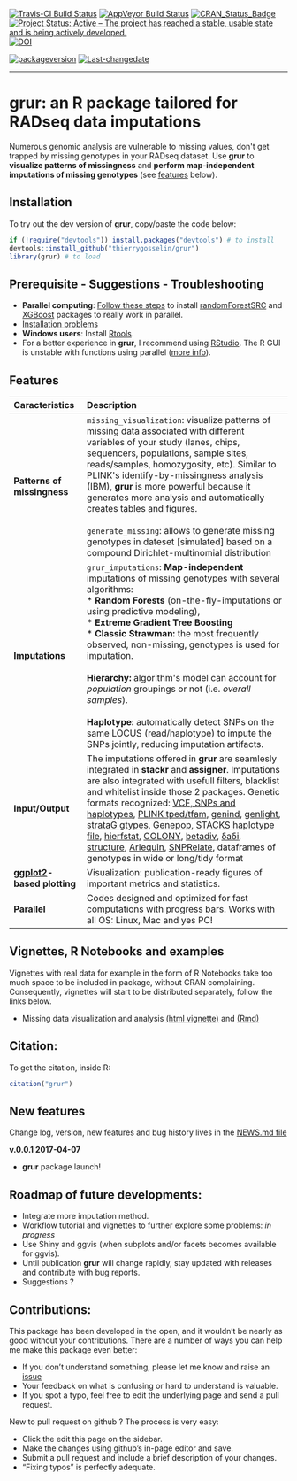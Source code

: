 [![Travis-CI Build Status](https://travis-ci.org/thierrygosselin/grur.svg?branch=master)](https://travis-ci.org/thierrygosselin/grur) [![AppVeyor Build Status](https://ci.appveyor.com/api/projects/status/github/thierrygosselin/grur?branch=master&svg=true)](https://ci.appveyor.com/project/thierrygosselin/grur) [![CRAN\_Status\_Badge](http://www.r-pkg.org/badges/version/grur)](http://cran.r-project.org/package=grur) [![Project Status: Active – The project has reached a stable, usable state and is being actively developed.](http://www.repostatus.org/badges/latest/active.svg)](http://www.repostatus.org/#active) [![DOI](https://zenodo.org/badge/14548/thierrygosselin/grur.svg)](https://zenodo.org/badge/latestdoi/14548/thierrygosselin/grur)

[![packageversion](https://img.shields.io/badge/Package%20version-0.0.1-orange.svg)](commits/master) [![Last-changedate](https://img.shields.io/badge/last%20change-2017--04--10-brightgreen.svg)](/commits/master)

------------------------------------------------------------------------

grur: an R package tailored for RADseq data imputations
=======================================================

Numerous genomic analysis are vulnerable to missing values, don't get trapped by missing genotypes in your RADseq dataset. Use **grur** to **visualize patterns of missingness** and **perform map-independent imputations of missing genotypes** (see [features](https://github.com/thierrygosselin/grur#features) below).

Installation
------------

To try out the dev version of **grur**, copy/paste the code below:

``` r
if (!require("devtools")) install.packages("devtools") # to install
devtools::install_github("thierrygosselin/grur")
library(grur) # to load
```

Prerequisite - Suggestions - Troubleshooting
--------------------------------------------

-   **Parallel computing**: [Follow these steps](https://github.com/thierrygosselin/grur/blob/master/vignettes/vignette_imputations_parallel.Rmd) to install [randomForestSRC](http://www.ccs.miami.edu/~hishwaran/rfsrc.html) and [XGBoost](https://github.com/dmlc/xgboost) packages to really work in parallel.
-   [Installation problems](https://github.com/thierrygosselin/grur/blob/master/vignettes/vignette_installation_problems.Rmd)
-   **Windows users**: Install [Rtools](https://cran.r-project.org/bin/windows/Rtools/).
-   For a better experience in **grur**, I recommend using [RStudio](https://www.rstudio.com/products/rstudio/download/). The R GUI is unstable with functions using parallel ([more info](https://stat.ethz.ch/R-manual/R-devel/library/parallel/html/mclapply.html)).

Features
--------

<table style="width:100%;">
<colgroup>
<col width="26%" />
<col width="73%" />
</colgroup>
<thead>
<tr class="header">
<th align="left">Caracteristics</th>
<th align="left">Description</th>
</tr>
</thead>
<tbody>
<tr class="odd">
<td align="left"><strong>Patterns of missingness</strong></td>
<td align="left"><code>missing_visualization</code>: visualize patterns of missing data associated with different variables of your study (lanes, chips, sequencers, populations, sample sites, reads/samples, homozygosity, etc). Similar to PLINK's identify-by-missingness analysis (IBM), <strong>grur</strong> is more powerful because it generates more analysis and automatically creates tables and figures.<br><br><code>generate_missing</code>: allows to generate missing genotypes in dateset [simulated] based on a compound Dirichlet-multinomial distribution</td>
</tr>
<tr class="even">
<td align="left"><strong>Imputations</strong></td>
<td align="left"><code>grur_imputations</code>: <strong>Map-independent</strong> imputations of missing genotypes with several algorithms:<br> * <strong>Random Forests</strong> (on-the-fly-imputations or using predictive modeling),<br>* <strong>Extreme Gradient Tree Boosting</strong><br>* <strong>Classic Strawman: </strong> the most frequently observed, non-missing, genotypes is used for imputation.<br><br><strong>Hierarchy: </strong> algorithm's model can account for <em>population</em> groupings or not (i.e. <em>overall samples</em>).<br><br><strong>Haplotype: </strong> automatically detect SNPs on the same LOCUS (read/haplotype) to impute the SNPs jointly, reducing imputation artifacts.</td>
</tr>
<tr class="odd">
<td align="left"><strong>Input/Output</strong></td>
<td align="left">The imputations offered in <strong>grur</strong> are seamlesly integrated in <strong>stackr</strong> and <strong>assigner</strong>. Imputations are also integrated with usefull filters, blacklist and whitelist inside those 2 packages. Genetic formats recognized: <a href="https://samtools.github.io/hts-specs/">VCF, SNPs and haplotypes</a>, <a href="http://pngu.mgh.harvard.edu/~purcell/plink/data.shtml#tr">PLINK tped/tfam</a>, <a href="https://github.com/thibautjombart/adegenet">genind</a>, <a href="https://github.com/thibautjombart/adegenet">genlight</a>, <a href="https://github.com/EricArcher/strataG">strataG gtypes</a>, <a href="http://genepop.curtin.edu.au">Genepop</a>, <a href="http://catchenlab.life.illinois.edu/stacks/">STACKS haplotype file</a>, <a href="https://github.com/jgx65/hierfstat">hierfstat</a>, <a href="https://www.zsl.org/science/software/colony">COLONY</a>, <a href="http://adn.biol.umontreal.ca/~numericalecology/Rcode/">betadiv</a>, <a href="http://gutengroup.mcb.arizona.edu/software/">δaδi</a>, <a href="http://pritchardlab.stanford.edu/structure.html">structure</a>, <a href="http://cmpg.unibe.ch/software/arlequin35/">Arlequin</a>, <a href="https://github.com/zhengxwen/SNPRelate">SNPRelate</a>, dataframes of genotypes in wide or long/tidy format</td>
</tr>
<tr class="even">
<td align="left"><strong><a href="http://ggplot2.org">ggplot2</a>-based plotting</strong></td>
<td align="left">Visualization: publication-ready figures of important metrics and statistics.</td>
</tr>
<tr class="odd">
<td align="left"><strong>Parallel</strong></td>
<td align="left">Codes designed and optimized for fast computations with progress bars. Works with all OS: Linux, Mac and yes PC!</td>
</tr>
</tbody>
</table>

Vignettes, R Notebooks and examples
-----------------------------------

Vignettes with real data for example in the form of R Notebooks take too much space to be included in package, without CRAN complaining. Consequently, vignettes will start to be distributed separately, follow the links below.

-   Missing data visualization and analysis [(html vignette)](https://www.dropbox.com/s/4zf032g6yjatj0a/vignette_missing_data_analysis.nb.html?dl=0) and [(Rmd)](https://www.dropbox.com/s/5fxw2h9w1l1j391/vignette_missing_data_analysis.Rmd?dl=0)

Citation:
---------

To get the citation, inside R:

``` r
citation("grur")
```

New features
------------

Change log, version, new features and bug history lives in the [NEWS.md file](https://github.com/thierrygosselin/grur/blob/master/NEWS.md)

**v.0.0.1 2017-04-07**

-   **grur** package launch!

Roadmap of future developments:
-------------------------------

-   Integrate more imputation method.
-   Workflow tutorial and vignettes to further explore some problems: *in progress*
-   Use Shiny and ggvis (when subplots and/or facets becomes available for ggvis).
-   Until publication **grur** will change rapidly, stay updated with releases and contribute with bug reports.
-   Suggestions ?

Contributions:
--------------

This package has been developed in the open, and it wouldn’t be nearly as good without your contributions. There are a number of ways you can help me make this package even better:

-   If you don’t understand something, please let me know and raise an [issue](https://github.com/thierrygosselin/grur/issues)
-   Your feedback on what is confusing or hard to understand is valuable.
-   If you spot a typo, feel free to edit the underlying page and send a pull request.

New to pull request on github ? The process is very easy:

-   Click the edit this page on the sidebar.
-   Make the changes using github’s in-page editor and save.
-   Submit a pull request and include a brief description of your changes.
-   “Fixing typos” is perfectly adequate.
